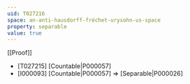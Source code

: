 ```yaml
---
uid: T027216
space: an-anti-hausdorff-fréchet-urysohn-us-space
property: separable
value: true
---
```

[[Proof]]

* [T027215] [Countable|P000057]
* [I000093] [Countable|P000057] => [Separable|P000026]

